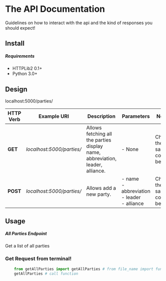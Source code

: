The API Documentation
==================

Guidelines on how to interact with the api and the kind of responses you should expect!

Install
-------

##### Requirements

- HTTPLib2 0.1+
- Python 3.0+


Design
-----

localhost:5000/parties/

HTTP Verb | Example URI | Description | Parameters | Notes
------------ | ------------- | ------------- | ------------- | -------------
**GET** | *localhost:5000/parties/* | Allows fetching all the parties display name, abbreviation, leader, alliance. | - None | Check the sample code. <br> below.
**POST** | *localhost:5000/parties/* | Allows add a new party. | - name <br> - abbreviation <br> - leader <br> - alliance | Check the sample code. <br> below.



Usage
-----

##### All Parties Endpoint

Get a list of all parties

### Get Request from terminal!

``` python
    from getAllParties import getAllParties # from file_name import function_name
    getAllParties # call function
```



